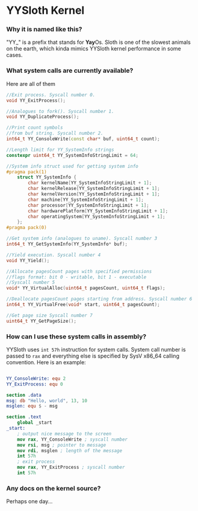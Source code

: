 # YYSloth Kernel

### Why it is named like this?
"YY_" is a prefix that stands for **Yay**Os. Sloth is one of the slowest animals on the earth, which kinda mimics YYSloth kernel performance in some cases.

### What system calls are currently available?

Here are all of them

```c++
//Exit process. Syscall number 0.
void YY_ExitProcess();

//Analogues to fork(). Syscall number 1.
void YY_DuplicateProcess();

//Print count symbols
//from buf string. Syscall number 2.
int64_t YY_ConsoleWrite(const char* buf, uint64_t count);

//Length limit for YY_SystemInfo strings
constexpr uint64_t YY_SystemInfoStringLimit = 64;

//System info struct used for getting system info
#pragma pack(1)
    struct YY_SystemInfo {
        char kernelName[YY_SystemInfoStringLimit + 1];
        char kernelRelease[YY_SystemInfoStringLimit + 1];
        char kernelVersion[YY_SystemInfoStringLimit + 1];
        char machine[YY_SystemInfoStringLimit + 1];
        char processor[YY_SystemInfoStringLimit + 1];
        char hardwarePlatform[YY_SystemInfoStringLimit + 1];
        char operatingSystem[YY_SystemInfoStringLimit + 1];
    };
#pragma pack(0)

//Get system info (analogues to uname). Syscall number 3
int64_t YY_GetSystemInfo(YY_SystemInfo* buf);

//Yield execution. Syscall number 4
void YY_Yield();

//Allocate pagesCount pages with specified permissions
//flags format: bit 0 - writable, bit 1 - executable
//Syscall number 5
void* YY_VirtualAlloc(uint64_t pagesCount, uint64_t flags);

//Deallocate pagesCount pages starting from address. Syscall number 6
int64_t YY_VirtualFree(void* start, uint64_t pagesCount);

//Get page size Syscall number 7
uint64_t YY_GetPageSize();
```

### How can I use these system calls in assembly?

YYSloth uses ```int 57h``` instruction for system calls. System call number is passed to ```rax``` and everything else is specified by SysV x86_64 calling convention. Here is an example:
```nasm

YY_ConsoleWrite: equ 2
YY_ExitProcess: equ 0

section .data
msg: db "Hello, world", 13, 10
msglen: equ $ - msg

section .text
    global _start
_start:
    ; output nice message to the screen
    mov rax, YY_ConsoleWrite ; syscall number
    mov rsi, msg ; pointer to message
    mov rdi, msglen ; length of the message
    int 57h
    ; exit process
    mov rax, YY_ExitProcess ; syscall number
    int 57h
```

### Any docs on the kernel source?

Perhaps one day...